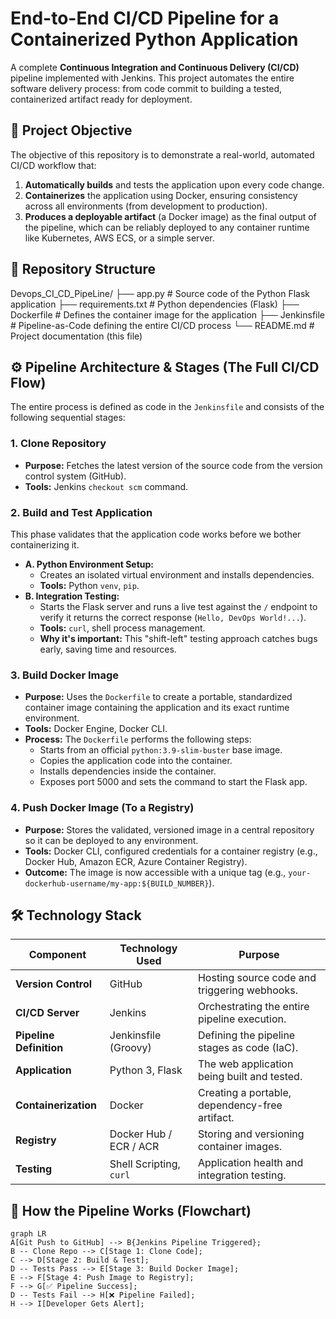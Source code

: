 # End-to-End CI/CD Pipeline for a Containerized Python Application

A complete **Continuous Integration and Continuous Delivery (CI/CD)** pipeline implemented with Jenkins. This project automates the entire software delivery process: from code commit to building a tested, containerized artifact ready for deployment.

## 🎯 Project Objective

The objective of this repository is to demonstrate a real-world, automated CI/CD workflow that:
1.  **Automatically builds** and tests the application upon every code change.
2.  **Containerizes** the application using Docker, ensuring consistency across all environments (from development to production).
3.  **Produces a deployable artifact** (a Docker image) as the final output of the pipeline, which can be reliably deployed to any container runtime like Kubernetes, AWS ECS, or a simple server.

## 📁 Repository Structure
Devops_CI_CD_PipeLine/
├── app.py # Source code of the Python Flask application
├── requirements.txt # Python dependencies (Flask)
├── Dockerfile # Defines the container image for the application
├── Jenkinsfile # Pipeline-as-Code defining the entire CI/CD process
└── README.md # Project documentation (this file)

## ⚙️ Pipeline Architecture & Stages (The Full CI/CD Flow)

The entire process is defined as code in the `Jenkinsfile` and consists of the following sequential stages:

### 1. Clone Repository
- **Purpose:** Fetches the latest version of the source code from the version control system (GitHub).
- **Tools:** Jenkins `checkout scm` command.

### 2. Build and Test Application
This phase validates that the application code works before we bother containerizing it.
- **A. Python Environment Setup:**
    - Creates an isolated virtual environment and installs dependencies.
    - **Tools:** Python `venv`, `pip`.
- **B. Integration Testing:**
    - Starts the Flask server and runs a live test against the `/` endpoint to verify it returns the correct response (`Hello, DevOps World!...`).
    - **Tools:** `curl`, shell process management.
    - **Why it's important:** This "shift-left" testing approach catches bugs early, saving time and resources.

### 3. Build Docker Image
- **Purpose:** Uses the `Dockerfile` to create a portable, standardized container image containing the application and its exact runtime environment.
- **Tools:** Docker Engine, Docker CLI.
- **Process:** The `Dockerfile` performs the following steps:
    - Starts from an official `python:3.9-slim-buster` base image.
    - Copies the application code into the container.
    - Installs dependencies inside the container.
    - Exposes port 5000 and sets the command to start the Flask app.

### 4. Push Docker Image (To a Registry)
- **Purpose:** Stores the validated, versioned image in a central repository so it can be deployed to any environment.
- **Tools:** Docker CLI, configured credentials for a container registry (e.g., Docker Hub, Amazon ECR, Azure Container Registry).
- **Outcome:** The image is now accessible with a unique tag (e.g., `your-dockerhub-username/my-app:${BUILD_NUMBER}`).

## 🛠️ Technology Stack

| Component          | Technology Used                         | Purpose                                           |
| ------------------ | --------------------------------------- | ------------------------------------------------- |
| **Version Control** | GitHub                                  | Hosting source code and triggering webhooks.      |
| **CI/CD Server**    | Jenkins                                 | Orchestrating the entire pipeline execution.      |
| **Pipeline Definition** | Jenkinsfile (Groovy)              | Defining the pipeline stages as code (IaC).       |
| **Application**     | Python 3, Flask                         | The web application being built and tested.       |
| **Containerization**| Docker                                  | Creating a portable, dependency-free artifact.    |
| **Registry**        | Docker Hub / ECR / ACR                  | Storing and versioning container images.          |
| **Testing**         | Shell Scripting, `curl`                 | Application health and integration testing.       |

## 🚀 How the Pipeline Works (Flowchart)

```mermaid
graph LR
A[Git Push to GitHub] --> B{Jenkins Pipeline Triggered};
B -- Clone Repo --> C[Stage 1: Clone Code];
C --> D[Stage 2: Build & Test];
D -- Tests Pass --> E[Stage 3: Build Docker Image];
E --> F[Stage 4: Push Image to Registry];
F --> G[✅ Pipeline Success];
D -- Tests Fail --> H[❌ Pipeline Failed];
H --> I[Developer Gets Alert];
